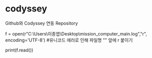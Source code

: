 # codyssey
Github와 Codyssey 연동 Repository

f = open(r"C:\Users\이종엽\Desktop\mission_computer_main.log","r", encoding='UTF-8')
#유니코드 에러로 인해 파일명 "" 앞에 r 붙이기 

print(f.read())
